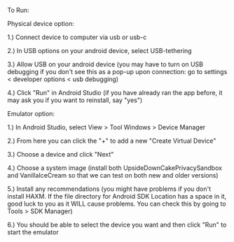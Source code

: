 To Run:

Physical device option:

1.) Connect device to computer via usb or usb-c

2.) In USB options on your android device, select USB-tethering

3.) Allow USB on your android device (you may have to turn on USB debugging if you don't see this as a pop-up upon connection: go to settings < developer options < usb debugging)

4.) Click "Run" in Android Studio (if you have already ran the app before, it may ask you if you want to reinstall, say "yes")

Emulator option:

1.) In Android Studio, select View > Tool Windows > Device Manager

2.) From here you can click the "+" to add a new "Create Virtual Device"

3.) Choose a device and click "Next"

4.) Choose a system image (install both UpsideDownCakePrivacySandbox and VanillaIceCream so that we can test on both new and older versions)

5.) Install any recommendations (you might have problems if you don't install HAXM. If the file directory for Android SDK Location has a space in it, good luck to you as it WILL cause problems. You can check this by going to Tools > SDK Manager)

6.) You should be able to select the device you want and then click "Run" to start the emulator
